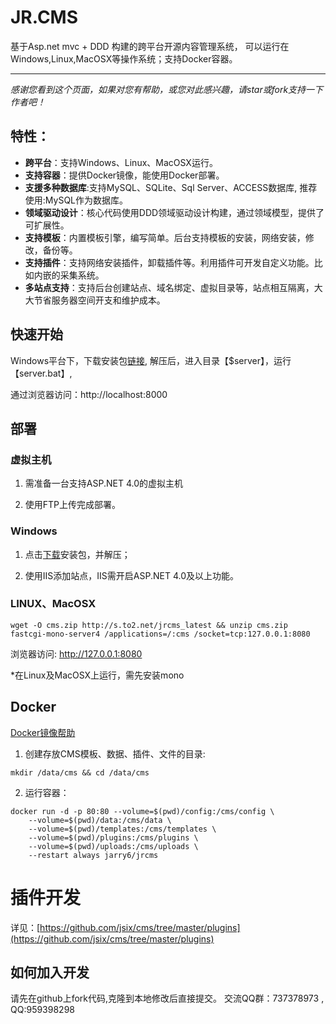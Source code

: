 ﻿# JR.CMS #

基于Asp.net mvc + DDD 构建的跨平台开源内容管理系统， 可以运行在Windows,Linux,MacOSX等操作系统；支持Docker容器。

------------------------------------------------------------------------
*感谢您看到这个页面，如果对您有帮助，或您对此感兴趣，请star或fork支持一下作者吧！*

## 特性：

- **跨平台**：支持Windows、Linux、MacOSX运行。
- **支持容器**：提供Docker镜像，能使用Docker部署。
- **支援多种数据库**:支持MySQL、SQLite、Sql Server、ACCESS数据库, 推荐使用:MySQL作为数据库。
- **领域驱动设计**：核心代码使用DDD领域驱动设计构建，通过领域模型，提供了可扩展性。
- **支持模板**：内置模板引擎，编写简单。后台支持模板的安装，网络安装，修改，备份等。
- **支持插件**：支持网络安装插件，卸载插件等。利用插件可开发自定义功能。比如内嵌的采集系统。
- **多站点支持**：支持后台创建站点、域名绑定、虚拟目录等，站点相互隔离，大大节省服务器空间开支和维护成本。

## 快速开始
Windows平台下，下载安装包[链接](http://s.to2.net/jrcms_latest), 解压后，进入目录【$server】，运行【server.bat】,

通过浏览器访问：http://localhost:8000

## 部署 ##

### 虚拟主机 ###
1. 需准备一台支持ASP.NET 4.0的虚拟主机

2. 使用FTP上传完成部署。

### Windows ###
1. 点击[下载](http://s.to2.net/jrcms_latest)安装包，并解压；

2. 使用IIS添加站点，IIS需开启ASP.NET 4.0及以上功能。

### LINUX、MacOSX ###
```
wget -O cms.zip http://s.to2.net/jrcms_latest && unzip cms.zip
fastcgi-mono-server4 /applications=/:cms /socket=tcp:127.0.0.1:8080
```
浏览器访问: http://127.0.0.1:8080

*在Linux及MacOSX上运行，需先安装mono

## Docker ##

[Docker镜像帮助](https://hub.docker.com/r/jarry6/jrcms)

1. 创建存放CMS模板、数据、插件、文件的目录:
```
mkdir /data/cms && cd /data/cms
```

2. 运行容器：
```
docker run -d -p 80:80 --volume=$(pwd)/config:/cms/config \
    --volume=$(pwd)/data:/cms/data \
    --volume=$(pwd)/templates:/cms/templates \
    --volume=$(pwd)/plugins:/cms/plugins \
    --volume=$(pwd)/uploads:/cms/uploads \
    --restart always jarry6/jrcms
```

# 插件开发 #
详见：[https://github.com/jsix/cms/tree/master/plugins](https://github.com/jsix/cms/tree/master/plugins)

## 如何加入开发 ##

请先在github上fork代码,克隆到本地修改后直接提交。
交流QQ群：737378973 , QQ:959398298
